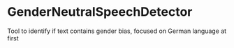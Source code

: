 # GenderNeutralSpeechDetector
Tool to identify if text contains gender bias, focused on German language at first
